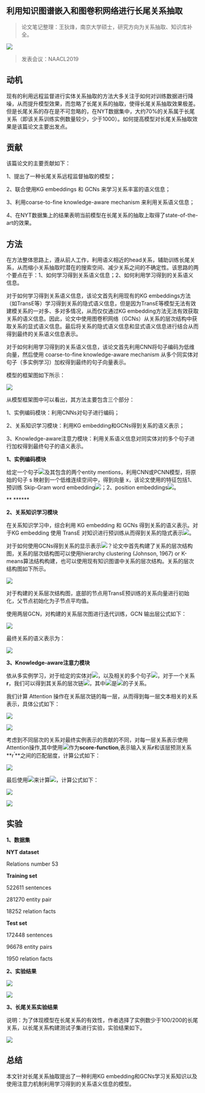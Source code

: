 
## 利用知识图谱嵌入和图卷积网络进行长尾关系抽取

> 论文笔记整理：王狄烽，南京大学硕士，研究方向为关系抽取、知识库补全。

![](img/利用知识图谱嵌入和图卷积网络进行长尾关系抽取.md_1.png)

> 发表会议：NAACL2019



## **动机**

现有的利用远程监督进行实体关系抽取的方法大多关注于如何对训练数据进行降噪，从而提升模型效果，而忽略了长尾关系的抽取，使得长尾关系抽取效果极差。但是长尾关系的存在是不可忽略的，在NYT数据集中，大约70%的关系属于长尾关系（即该关系训练实例数量较少，少于1000）。如何提高模型对长尾关系抽取效果是该篇论文主要出发点。



## **贡献**

该篇论文的主要贡献如下：

1、提出了一种长尾关系远程监督抽取的模型；

2、联合使用KG embeddings 和 GCNs 来学习关系丰富的语义信息；

3、利用coarse-to-fine knowledge-aware mechanism 来利用关系语义信息；

4、在NYT数据集上的结果表明当前模型在长尾关系的抽取上取得了state-of-the-art的效果。



## 方法

在方法整体思路上，遵从前人工作，利用语义相近的head关系，辅助训练长尾关系，从而缩小关系抽取时潜在的搜索空间、减少关系之间的不确定性。该思路的两个要点在于：1、如何学习得到关系语义信息；2、如何利用学习得到的关系语义信息。

对于如何学习得到关系语义信息，该论文首先利用现有的KG embeddings方法（如TransE等）学习得到关系的隐式语义信息，但是因为TransE等模型无法有效建模关系的一对多、多对多情况，从而仅仅通过KG embedding方法无法有效获取关系的语义信息。因此，论文中使用图卷积网络（GCNs）从关系的层次结构中获取关系的显式语义信息。最后将关系的隐式语义信息和显式语义信息进行结合从而得到最终的关系语义信息表示。

对于如何利用学习得到的关系语义信息，该论文首先利用CNN将句子编码为低维向量，然后使用 coarse-to-fine knowledge-aware mechanism 从多个同实体对句子（多实例学习）加权得到最终的句子向量表示。

模型的框架图如下所示：

![](img/利用知识图谱嵌入和图卷积网络进行长尾关系抽取.md_2.png)





从模型框架图中可以看出，其方法主要包含三个部分：

1、实例编码模块：利用CNNs对句子进行编码；

2、关系知识学习模块：利用KG embedding和GCNs得到关系的语义表示；

3、Knowledge-aware注意力模块：利用关系语义信息对同实体对的多个句子进行加权得到最终句子的语义表示。



**1、实例编码模块**

给定一个句子![](img/利用知识图谱嵌入和图卷积网络进行长尾关系抽取.md_3.png)及其包含的两个entity mentions，利用CNN或PCNN模型，将原始的句子 s 映射到一个低维连续空间中，得到向量 x，该论文使用的特征包括1、预训练 Skip-Gram word embedding![](img/利用知识图谱嵌入和图卷积网络进行长尾关系抽取.md_4.png)；2、position embeddings![](img/利用知识图谱嵌入和图卷积网络进行长尾关系抽取.md_5.png)。

** ******

**2、关系知识学习模块**

在关系知识学习中，综合利用 KG embedding 和 GCNs 得到关系的语义表示。对于KG embedding 使用 TransE 对知识进行预训练从而得到关系的隐式表示![](img/利用知识图谱嵌入和图卷积网络进行长尾关系抽取.md_6.png)。

对于如何使用GCNs得到关系的显示表示![](img/利用知识图谱嵌入和图卷积网络进行长尾关系抽取.md_7.png)？论文中首先构建了关系的层次结构图，关系的层次结构图可以使用hierarchy clustering (Johnson, 1967) or K-means算法结构构建，也可以使用现有知识图谱中关系的层次结构。关系的层次结构图如下所示。

![](img/利用知识图谱嵌入和图卷积网络进行长尾关系抽取.md_8.png)



对于构建的关系层次结构图，底部的节点用TransE预训练的关系向量进行初始化，父节点初始化为子节点平均值。

使用两层GCN，对构建的关系层次图进行迭代训练，GCN 输出层公式如下：

![](img/利用知识图谱嵌入和图卷积网络进行长尾关系抽取.md_9.png)



最终关系的语义表示为：

![](img/利用知识图谱嵌入和图卷积网络进行长尾关系抽取.md_10.png)



**3、Knowledge-aware注意力模块**

依从多实例学习，对于给定的实体对![](img/利用知识图谱嵌入和图卷积网络进行长尾关系抽取.md_11.png)，以及相关的多个句子![](img/利用知识图谱嵌入和图卷积网络进行长尾关系抽取.md_12.png)，对于一个关系**r**，我们可以得到其关系的层次链![](img/利用知识图谱嵌入和图卷积网络进行长尾关系抽取.md_13.png)，其中![](img/利用知识图谱嵌入和图卷积网络进行长尾关系抽取.md_14.png)是![](img/利用知识图谱嵌入和图卷积网络进行长尾关系抽取.md_15.png)的子关系。

我们计算 Attention 操作在关系层次链的每一层，从而得到每一层文本相关的关系表示，具体公式如下：

![](img/利用知识图谱嵌入和图卷积网络进行长尾关系抽取.md_16.png)



![](img/利用知识图谱嵌入和图卷积网络进行长尾关系抽取.md_17.png)





考虑到不同层次的关系对最终实例表示的贡献的不同，对每一层关系表示使用Attention操作,其中使用![](img/利用知识图谱嵌入和图卷积网络进行长尾关系抽取.md_18.png)作为**score-function**,表示输入关系**r**和该层预测关系**r<sup>’</sup>**之间的匹配层度，计算公式如下：

![](img/利用知识图谱嵌入和图卷积网络进行长尾关系抽取.md_19.png)

最后使用![](img/利用知识图谱嵌入和图卷积网络进行长尾关系抽取.md_20.png)来计算![](img/利用知识图谱嵌入和图卷积网络进行长尾关系抽取.md_21.png)，计算公式如下：

![](img/利用知识图谱嵌入和图卷积网络进行长尾关系抽取.md_22.png)

![](img/利用知识图谱嵌入和图卷积网络进行长尾关系抽取.md_23.png)

## **实验**

**1、数据集**

**NYT dataset**

Relations number 53

**Training set**

522611 sentences

281270 entity pair

18252 relation facts

**Test set**

172448 sentences

96678 entity pairs

1950 relation facts

**2、实验结果**

![](img/利用知识图谱嵌入和图卷积网络进行长尾关系抽取.md_24.png)


![](img/利用知识图谱嵌入和图卷积网络进行长尾关系抽取.md_25.png)



**3、长尾关系实验结果**

说明：为了体现模型在长尾关系的有效性，作者选择了实例数少于100/200的长尾关系，以长尾关系构建测试子集进行实验，实验结果如下。

![](img/利用知识图谱嵌入和图卷积网络进行长尾关系抽取.md_26.png)



## **总结**

本文针对长尾关系抽取提出了一种利用KG embedding和GCNs学习关系知识以及使用注意力机制利用学习得到的关系语义信息的模型。

